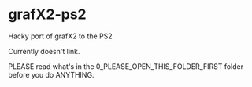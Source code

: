 # grafX2-ps2
Hacky port of grafX2 to the PS2

Currently doesn't link.

PLEASE read what's in the 0_PLEASE_OPEN_THIS_FOLDER_FIRST folder before you do ANYTHING.
